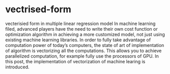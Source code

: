# vectrised-form
vecterisied form in multiple linear regression model
In machine learning filed, advanced players have the need to write their own cost function or optimization algorithm in achieving a more customized model, not just using existing machine learning libraries. In order to fully take advantage of computation power of today’s computers, the state of art of implementation of algorithm is vectorizing all the computations. This allows you to achieve parallelized computation, for example fully use the processors of GPU. In this post, the implementation of vectorization of machine learing is introduced. 
